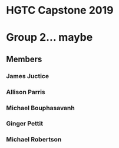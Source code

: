 # HGTC Capstone 2019
# Group 2... maybe
## Members
### James Juctice
### Allison Parris
### Michael Bouphasavanh
### Ginger Pettit
### Michael Robertson
